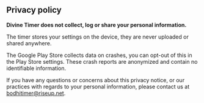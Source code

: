 
## Privacy policy

**Divine Timer does not collect, log or share your personal information.**


The timer stores your settings on the device, they are never uploaded or shared anywhere.

The Google Play Store collects data on crashes, you can opt-out of this in the Play Store settings. These crash reports are anonymized and contain no identifiable information.

If you have any questions or concerns about this privacy notice, or our practices with regards to your personal information, please contact us at bodhitimer@riseup.net.






